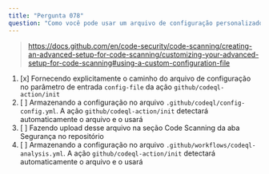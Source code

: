 ```yaml
---
title: "Pergunta 078"
question: "Como você pode usar um arquivo de configuração personalizado do CodeQL em um fluxo de trabalho do GitHub Actions?"
---
```



> https://docs.github.com/en/code-security/code-scanning/creating-an-advanced-setup-for-code-scanning/customizing-your-advanced-setup-for-code-scanning#using-a-custom-configuration-file
1. [x] Fornecendo explicitamente o caminho do arquivo de configuração no parâmetro de entrada `config-file` da ação `github/codeql-action/init`
1. [ ] Armazenando a configuração no arquivo `.github/codeql/config-config.yml`. A ação `github/codeql-action/init` detectará automaticamente o arquivo e o usará
1. [ ] Fazendo upload desse arquivo na seção Code Scanning da aba Segurança no repositório
1. [ ] Armazenando a configuração no arquivo `.github/workflows/codeql-analysis.yml`. A ação `github/codeql-action/init` detectará automaticamente o arquivo e o usará
